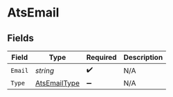 # AtsEmail


## Fields

| Field                                                   | Type                                                    | Required                                                | Description                                             |
| ------------------------------------------------------- | ------------------------------------------------------- | ------------------------------------------------------- | ------------------------------------------------------- |
| `Email`                                                 | *string*                                                | :heavy_check_mark:                                      | N/A                                                     |
| `Type`                                                  | [AtsEmailType](../../Models/Components/AtsEmailType.md) | :heavy_minus_sign:                                      | N/A                                                     |